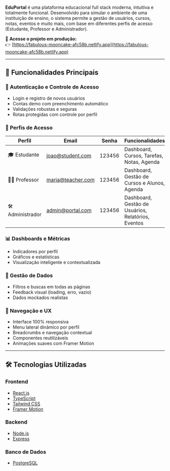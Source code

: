 **EduPortal** é uma plataforma educacional full stack moderna, intuitiva e totalmente funcional. Desenvolvido para simular o ambiente de uma instituição de ensino, o sistema permite a gestão de usuários, cursos, notas, eventos e muito mais, com base em diferentes perfis de acesso (Estudante, Professor e Administrador).

🔗 **Acesse o projeto em produção:**  
👉 [https://fabulous-mooncake-afc58b.netlify.app](https://fabulous-mooncake-afc58b.netlify.app)

---

## 🚀 Funcionalidades Principais

### 🔐 Autenticação e Controle de Acesso
- Login e registro de novos usuários
- Contas demo com preenchimento automático
- Validações robustas e seguras
- Rotas protegidas com controle por perfil

### 👤 Perfis de Acesso

| Perfil         | Email                | Senha   | Funcionalidades                                                    |
|----------------|----------------------|---------|--------------------------------------------------------------------|
| 🎓 Estudante   | joao@student.com     | 123456  | Dashboard, Cursos, Tarefas, Notas, Agenda                         |
| 👩‍🏫 Professor | maria@teacher.com    | 123456  | Dashboard, Gestão de Cursos e Alunos, Agenda                      |
| 🛠️ Administrador | admin@portal.com     | 123456  | Dashboard, Gestão de Usuários, Relatórios, Eventos                |

### 📊 Dashboards e Métricas
- Indicadores por perfil
- Gráficos e estatísticas
- Visualização inteligente e contextualizada

### 📂 Gestão de Dados
- Filtros e buscas em todas as páginas
- Feedback visual (loading, erro, vazio)
- Dados mockados realistas

### 🧭 Navegação e UX
- Interface 100% responsiva
- Menu lateral dinâmico por perfil
- Breadcrumbs e navegação contextual
- Componentes reutilizáveis
- Animações suaves com Framer Motion

---

## 🛠️ Tecnologias Utilizadas

### Frontend
- [React.js](https://reactjs.org/)
- [TypeScript](https://www.typescriptlang.org/)
- [Tailwind CSS](https://tailwindcss.com/)
- [Framer Motion](https://www.framer.com/motion/)

### Backend
- [Node.js](https://nodejs.org/)
- [Express](https://expressjs.com/)

### Banco de Dados
- [PostgreSQL](https://www.postgresql.o)
